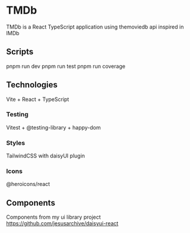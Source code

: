 # TMDb

TMDb is a React TypeScript application using themoviedb api inspired in IMDb

## Scripts

pnpm run dev
pnpm run test
pnpm run coverage

## Technologies

Vite + React + TypeScript

### Testing

Vitest + @testing-library + happy-dom

### Styles

TailwindCSS with daisyUI plugin

### Icons

@heroicons/react

## Components

Components from my ui library project https://github.com/jesusarchive/daisyui-react
